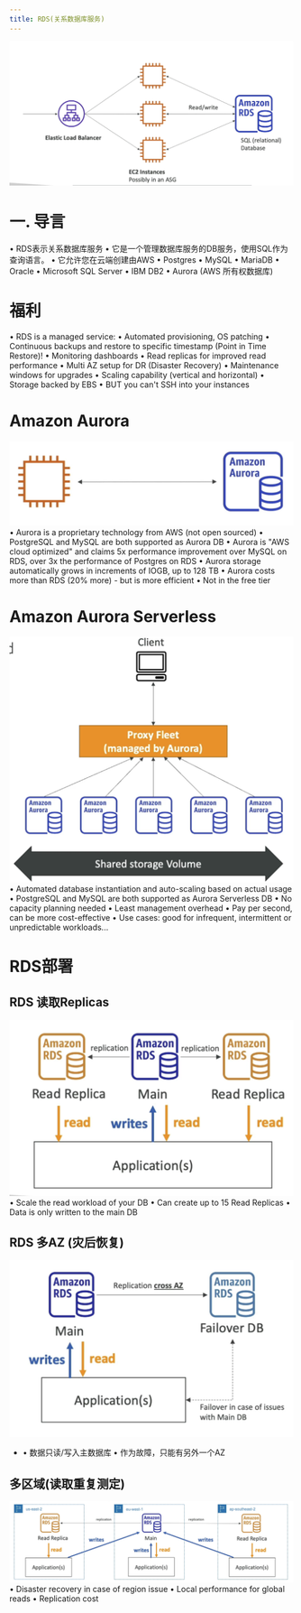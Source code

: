 ```yaml
---
title: RDS(关系数据库服务)
---
```


![RDS](./RDS.png)

# 一. 导言

• RDS表示关系数据库服务
• 它是一个管理数据库服务的DB服务，使用SQL作为查询语言。
• 它允许您在云端创建由AWS
• Postgres
• MySQL
• MariaDB
• Oracle
• Microsoft SQL Server
• IBM DB2
• Aurora (AWS 所有权数据库)

# 福利

• RDS is a managed service:
• Automated provisioning, OS patching
• Continuous backups and restore to specific timestamp (Point in Time Restore)!
• Monitoring dashboards
• Read replicas for improved read performance
• Multi AZ setup for DR (Disaster Recovery)
• Maintenance windows for upgrades
• Scaling capability (vertical and horizontal)
• Storage backed by EBS
• BUT you can't SSH into your instances

# Amazon Aurora

![Aurora](./Aurora.png)
• Aurora is a proprietary technology from AWS (not open sourced)
• PostgreSQL and MySQL are both supported as Aurora DB
• Aurora is "AWS cloud optimized" and claims 5x performance improvement over MySQL on RDS, over 3x the performance of Postgres on RDS
• Aurora storage automatically grows in increments of IOGB, up to 128 TB
• Aurora costs more than RDS (20% more) - but is more efficient
• Not in the free tier

# Amazon Aurora Serverless

![AuroraServerless](./Aurora-Serverless.png)
• Automated database instantiation and auto-scaling based on actual usage
• PostgreSQL and MySQL are both supported as Aurora Serverless DB
• No capacity planning needed
• Least management overhead
• Pay per second, can be more cost-effective
• Use cases: good for infrequent, intermittent or unpredictable workloads...

# RDS部署

## RDS 读取Replicas

![RDSReadReplicas](./Read-Replica.png)
• Scale the read workload of your DB
• Can create up to 15 Read Replicas
• Data is only written to the main DB

## RDS 多AZ (灾后恢复)

![RDSMultiAZ](./Multi-AZ.png)

- • 数据只读/写入主数据库
  • 作为故障，只能有另外一个AZ

## 多区域(读取重复测定)

![MultiRegion](./Multi-Region.png)
• Disaster recovery in case of region issue
• Local performance for global reads
• Replication cost
